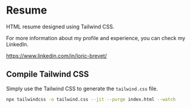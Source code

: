 # Resume

HTML resume designed using Tailwind CSS.

For more information about my profile and experience, you can check my LinkedIn.

https://www.linkedin.com/in/loric-brevet/

## Compile Tailwind CSS

Simply use the Tailwind CSS to generate the `tailwind.css` file.

```bash
npx tailwindcss -o tailwind.css --jit --purge index.html --watch
```
